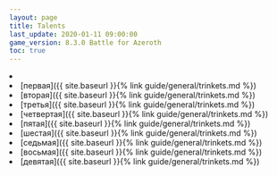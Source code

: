 ```yaml
---
layout: page
title: Talents
last_update: 2020-01-11 09:00:00
game_version: 8.3.0 Battle for Azeroth
toc: true
---
```




<div id="smooth-nav-outer">
<li>
<li>[первая]({{ site.baseurl }}{% link guide/general/trinkets.md %})</li>
<li>[вторая]({{ site.baseurl }}{% link guide/general/trinkets.md %})</li>
<li>[третья]({{ site.baseurl }}{% link guide/general/trinkets.md %})</li>
<li>[четвертая]({{ site.baseurl }}{% link guide/general/trinkets.md %})</li>
<li>[пятая]({{ site.baseurl }}{% link guide/general/trinkets.md %})</li>
<li>[шестая]({{ site.baseurl }}{% link guide/general/trinkets.md %})</li>
<li>[седьмая]({{ site.baseurl }}{% link guide/general/trinkets.md %})</li>
<li>[восьмая]({{ site.baseurl }}{% link guide/general/trinkets.md %})</li>
<li>[девятая]({{ site.baseurl }}{% link guide/general/trinkets.md %})</li>
</li>
</div>